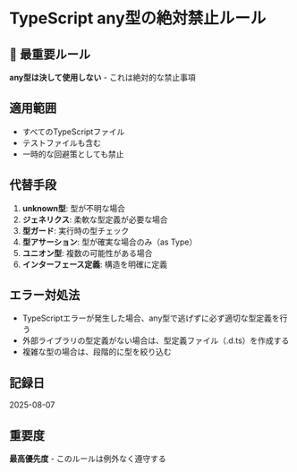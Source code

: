 # TypeScript any型の絶対禁止ルール

## 🚨 最重要ルール
**any型は決して使用しない** - これは絶対的な禁止事項

## 適用範囲
- すべてのTypeScriptファイル
- テストファイルも含む
- 一時的な回避策としても禁止

## 代替手段
1. **unknown型**: 型が不明な場合
2. **ジェネリクス**: 柔軟な型定義が必要な場合
3. **型ガード**: 実行時の型チェック
4. **型アサーション**: 型が確実な場合のみ（as Type）
5. **ユニオン型**: 複数の可能性がある場合
6. **インターフェース定義**: 構造を明確に定義

## エラー対処法
- TypeScriptエラーが発生した場合、any型で逃げずに必ず適切な型定義を行う
- 外部ライブラリの型定義がない場合は、型定義ファイル（.d.ts）を作成する
- 複雑な型の場合は、段階的に型を絞り込む

## 記録日
2025-08-07

## 重要度
**最高優先度** - このルールは例外なく遵守する